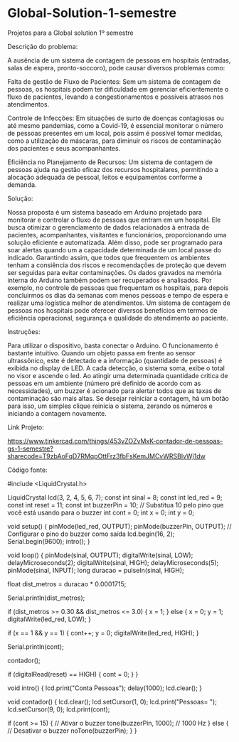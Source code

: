 # Global-Solution-1-semestre
Projetos para a Global solution 1º semestre

Descrição do problema:

  A ausência de um sistema de contagem de pessoas em hospitais (entradas, salas de espera, pronto-soccoro), pode causar diversos problemas como:
  
Falta de gestão de Fluxo de Pacientes:
  Sem um sistema de contagem de pessoas, os hospitais podem ter dificuldade em gerenciar eficientemente o fluxo de pacientes, levando a congestionamentos e possíveis atrasos nos atendimentos.
  
Controle de Infecções:
  Em situações de surto de doenças contagiosas ou até mesmo pandemias, como a Covid-19, é essencial monitorar o número de pessoas presentes em um local, pois assim é possível tomar medidas, como a utilização de máscaras, para diminuir os riscos de contaminação dos pacientes e seus acompanhantes. 
  
Eficiência no Planejamento de Recursos:
  Um sistema de contagem de pessoas ajuda na gestão eficaz dos recursos hospitalares, permitindo a alocação adequada de pessoal, leitos e equipamentos conforme a demanda.


Solução: 

  Nossa proposta é um sistema baseado em Arduino projetado para monitorar e controlar o fluxo de pessoas que entram em um hospital. Ele busca otimizar o gerenciamento de dados relacionados à entrada de pacientes, acompanhantes, visitantes e funcionários, proporcionando uma solução eficiente e automatizada. Além disso, pode ser programado para soar alertas quando um a capacidade determinada de um local passe do indicado. Garantindo assim, que todos que frequentem os ambientes tenham a consiência dos riscos e recomendações de proteção que devem ser seguidas para evitar contaminações. Os dados gravados na memória interna do Arduino também podem ser recuperados e analisados. Por exemplo, no controle de pessoas que frequentam os hospitais, para depois concluirmos os dias da semanas com menos pessoas e tempo de espera e realizar uma logística melhor de atendimentos. 
  Um sistema de contagem de pessoas nos hospitais pode oferecer diversos benefícios em termos de eficiência operacional, segurança e qualidade do atendimento ao paciente.

Instruções:

Para utilizar o dispositivo, basta conectar o Arduino. O funcionamento é bastante intuitivo. Quando um objeto passa em frente ao sensor ultrassônico, este é detectado e a informação (quantidade de pessoas) é exibida no display de LED. A cada detecção, o sistema soma, exibe o total no visor e ascende o led. Ao atingir uma determinada quantidade crítica de pessoas em um ambiente (número pré definido de acordo com as necessidades), um buzzer é acionado para alertar todos que as taxas de contaminação são mais altas. Se desejar reiniciar a contagem, há um botão para isso, um simples clique reinicia o sistema, zerando os números e iniciando a contagem novamente.

Link Projeto:

https://www.tinkercad.com/things/453vZOZvMxK-contador-de-pessoas-gs-1-semestre?sharecode=T9zbAoFqD7RMqpOttFrz3fbFsKemJMCvWRSBlvWj1dw


Código fonte: 

#include <LiquidCrystal.h>

LiquidCrystal lcd(3, 2, 4, 5, 6, 7);
const int sinal = 8;
const int led_red = 9;
const int reset = 11;
const int buzzerPin = 10; // Substitua 10 pelo pino que você está usando para o buzzer
int cont = 0;
int x = 0;
int y = 0;

void setup() {
  pinMode(led_red, OUTPUT);
  pinMode(buzzerPin, OUTPUT); // Configurar o pino do buzzer como saída
  lcd.begin(16, 2);
  Serial.begin(9600);
  intro();
}

void loop() {
  pinMode(sinal, OUTPUT);
  digitalWrite(sinal, LOW);
  delayMicroseconds(2);
  digitalWrite(sinal, HIGH);
  delayMicroseconds(5);
  pinMode(sinal, INPUT);
  long duracao = pulseIn(sinal, HIGH);

  float dist_metros = duracao * 0.0001715;

  Serial.println(dist_metros);

  if (dist_metros >= 0.30 && dist_metros <= 3.0) {
    x = 1;
  } else {
    x = 0;
    y = 1;
    digitalWrite(led_red, LOW);
  }

  if (x == 1 && y == 1) {
    cont++;
    y = 0;
    digitalWrite(led_red, HIGH);
  }

  Serial.println(cont);

  contador();

  if (digitalRead(reset) == HIGH) {
    cont = 0;
  }
}

void intro() {
  lcd.print("Conta Pessoas");
  delay(1000);
  lcd.clear();
}

void contador() {
  lcd.clear();
  lcd.setCursor(1, 0);
  lcd.print("Pessoas= ");
  lcd.setCursor(9, 0);
  lcd.print(cont);

  if (cont >= 15) {
    // Ativar o buzzer
    tone(buzzerPin, 1000); // 1000 Hz
  } else {
    // Desativar o buzzer
    noTone(buzzerPin);
  }
}
